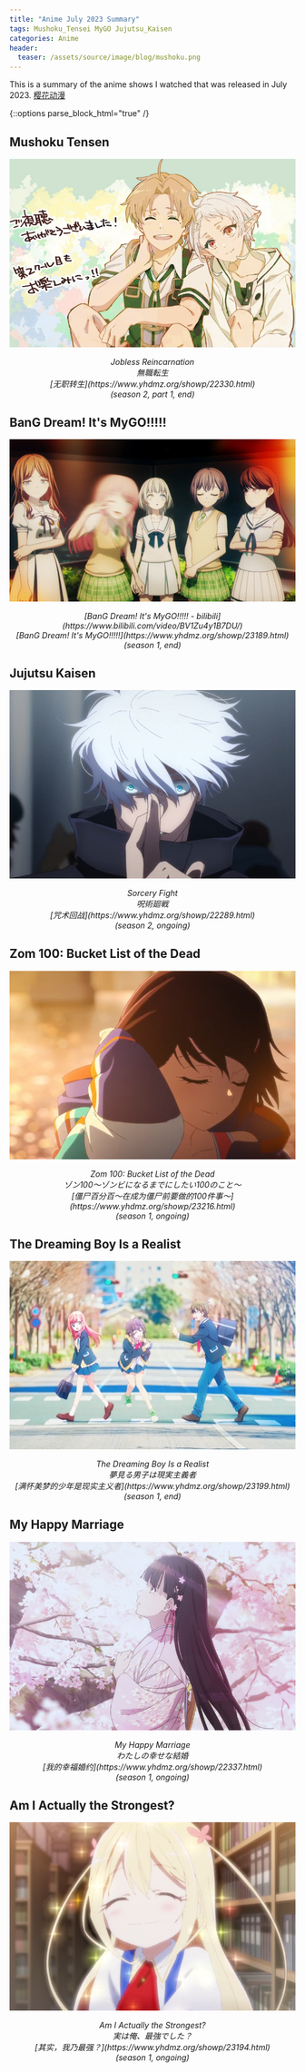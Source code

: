 ```yaml
---
title: "Anime July 2023 Summary"
tags: Mushoku_Tensei MyGO Jujutsu_Kaisen
categories: Anime
header:
  teaser: /assets/source/image/blog/mushoku.png
---
```


This is a summary of the anime shows I watched that was released in July 2023. [樱花动漫](https://www.yhdmz.org/)

{::options parse_block_html="true" /}


[//]: # ( 775 * 510)
## Mushoku Tensen
![mushoku](/assets/source/image/blog/anime-mushoku.png)
<div style="text-align: center; font-style: italic;">
Jobless Reincarnation <br> 
無職転生 <br> 
[无职转生](https://www.yhdmz.org/showp/22330.html) <br>
(season 2, part 1, end)
</div>




## BanG Dream! It's MyGO!!!!!
![yumemiru](/assets/source/image/blog/anime-mygo.png)
<div style="text-align: center; font-style: italic;">
[BanG Dream! It's MyGO!!!!! - bilibili](https://www.bilibili.com/video/BV1Zu4y1B7DU/)  <br>
[BanG Dream! It's MyGO!!!!!](https://www.yhdmz.org/showp/23189.html) <br>
(season 1, end)
</div>

## Jujutsu Kaisen
![Jujutsu](/assets/source/image/blog/anime-jujutsu.png)
<div style="text-align: center; font-style: italic;">
Sorcery Fight <br> 
呪術廻戦 <br> 
[咒术回战](https://www.yhdmz.org/showp/22289.html) <br>
(season 2, ongoing)
</div>


## Zom 100: Bucket List of the Dead
![zom](/assets/source/image/blog/anime-zom.png)
<div style="text-align: center; font-style: italic;">
Zom 100: Bucket List of the Dead <br> 
ゾン100～ゾンビになるまでにしたい100のこと～ <br> 
[僵尸百分百～在成为僵尸前要做的100件事～](https://www.yhdmz.org/showp/23216.html) <br>
(season 1, ongoing)
</div>


## The Dreaming Boy Is a Realist
![yumemiru](/assets/source/image/blog/anime-yumemiru.png)
<div style="text-align: center; font-style: italic;">
The Dreaming Boy Is a Realist <br> 
夢見る男子は現実主義者 <br> 
[满怀美梦的少年是现实主义者](https://www.yhdmz.org/showp/23199.html) <br>
(season 1, end)
</div>

## My Happy Marriage
![marriage](/assets/source/image/blog/anime-marriage.png)
<div style="text-align: center; font-style: italic;">
My Happy Marriage <br> 
わたしの幸せな結婚 <br> 
[我的幸福婚约](https://www.yhdmz.org/showp/22337.html) <br>
(season 1, ongoing)
</div>


## Am I Actually the Strongest?
![strongest](/assets/source/image/blog/anime-strongest.png)
<div style="text-align: center; font-style: italic;">
Am I Actually the Strongest? <br> 
実は俺、最強でした？ <br> 
[其实，我乃最强？](https://www.yhdmz.org/showp/23194.html) <br>
(season 1, ongoing)
</div>

